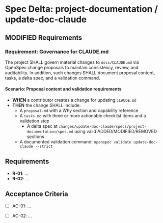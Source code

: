 # Spec Delta: project-documentation / update-doc-claude

## MODIFIED Requirements

### Requirement: Governance for CLAUDE.md
The project SHALL govern material changes to `docs/CLAUDE.md` via OpenSpec
change proposals to maintain consistency, review, and auditability. In
addition, such changes SHALL document proposal content, tasks, a delta spec,
and a validation command.

#### Scenario: Proposal content and validation requirements

- **WHEN** a contributor creates a change for updating `CLAUDE.md`
- **THEN** the change SHALL include:
    - A `proposal.md` with a Why section and capability reference
    - A `tasks.md` with three or more actionable checklist items and a validation step
        - A delta spec at
            `changes/update-doc-claude/specs/project-documentation/spec.md` using valid
            ADDED/MODIFIED/REMOVED sections
    - A documented validation command: `openspec validate update-doc-claude --strict`

## Requirements

- **R-01**: ...
- **R-02**: ...


## Acceptance Criteria

- [ ] AC-01: ...
- [ ] AC-02: ...

